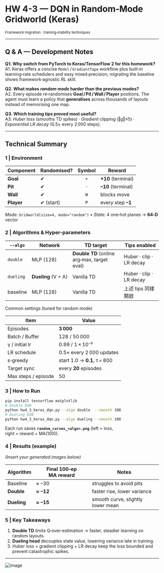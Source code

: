 # HW 4-3 — DQN in **Random‑Mode Gridworld** (Keras)

<sup>Framework migration · training‑stability techniques</sup>

---

## Q & A — Development Notes

**Q1. Why switch from PyTorch to Keras/TensorFlow 2 for this homework?**<br>
A1. Keras offers a concise `Model` / `GradientTape` workflow plus built‑in learning‑rate schedulers and easy mixed‑precision; migrating the baseline shows framework‑agnostic RL skill.

**Q2. What makes *random mode* harder than the previous modes?**<br>
A2. Every episode re‑randomises **Goal / Pit / Wall / Player** positions. The agent must learn a policy that **generalises** across thousands of layouts instead of memorising one map.

**Q3. Which training tips proved most useful?**<br>
A3. *Huber loss* (smooths TD spikes) · *Gradient clipping* (‖g‖≤5) · *Exponential LR decay* (0.5× every 2 000 steps).

---

## Technical Summary

### 1 | Environment

| Component  | Randomised? | Symbol | Reward             |
| ---------- | ----------- | :----: | ------------------ |
| **Goal**   | ✔           |   `+`  | **+10** (terminal) |
| **Pit**    | ✔           |   `-`  | **–10** (terminal) |
| **Wall**   | ✔           |   `W`  | blocks move        |
| **Player** | ✔ (start)   |   `P`  | every step **–1**  |

*Mode*: `Gridworld(size=4, mode="random")`  •  *State*: 4 one‑hot planes → **64‑D** vector

### 2 | Algorithms & Hyper‑parameters

| `--algo`  | Network             | TD target                                   | Tips enabled            |
| --------- | ------------------- | ------------------------------------------- | ----------------------- |
| `double`  | MLP (128)           | **Double TD** (online arg‑max, target eval) | Huber · clip · LR decay |
| `dueling` | **Dueling** (V + A) | Vanilla TD                                  | Huber · clip · LR decay |
| baseline  | MLP (128)           | Vanilla TD                                  | 上述 tips 同樣開啟            |

Common settings (tuned for random mode)

| Item                | Value                        |
| ------------------- | ---------------------------- |
| Episodes            | **3 000**                    |
| Batch / Buffer      | 128 / 50 000                 |
| γ / initial lr      | 0.99 / 1 × 10⁻³              |
| LR schedule         | 0.5× every 2 000 updates     |
| ε‑greedy            | start 1.0 → **0.1**, τ = 800 |
| Target sync         | every **20** episodes        |
| Max steps / episode | 50                           |

### 3 | How to Run

```bash
pip install tensorflow matplotlib
# Double DQN
python hw4_3_keras_dqn.py --algo double  --smooth 100
# Dueling DQN
python hw4_3_keras_dqn.py --algo dueling --smooth 100
```

Each run saves **`random_curves_<algo>.png`** (left = loss, right = reward + MA(100)).

### 4 | Results (example)

*(Insert your generated images below)*

| Algorithm   | Final 100‑ep MA reward | Notes                             |
| ----------- | ---------------------- | --------------------------------- |
| Baseline    | ≈ –30                  | struggles to avoid pits           |
| **Double**  | **≈ –12**              | faster rise, lower variance       |
| **Dueling** | **≈ –15**              | smooth curve, slightly lower mean |

### 5 | Key Takeaways

1. **Double TD** limits Q‑over‑estimation → faster, steadier learning on random layouts.
2. **Dueling head** decouples state value, lowering variance late in training.
3. Huber loss + gradient clipping + LR decay keep the loss bounded and prevent catastrophic spikes.

---

![image](https://github.com/user-attachments/assets/ac87ecdb-3617-40c8-a52e-606475ce9f81)


